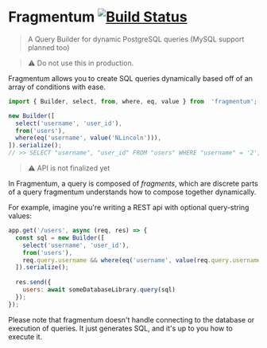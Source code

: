 # Fragmentum [![Build Status](https://travis-ci.org/NLincoln/fragmentum.svg?branch=master)](https://travis-ci.org/NLincoln/fragmentum)
>  A Query Builder for dynamic PostgreSQL queries (MySQL support planned too)

> :warning: Do not use this in production.

Fragmentum allows you to create SQL queries dynamically based off of an array of conditions with ease. 

```js
import { Builder, select, from, where, eq, value } from  'fragmentum';

new Builder([
  select('username', 'user_id'),
  from('users'),
  where(eq('username', value('NLincoln'))),
]).serialize();
// >> SELECT "username", "user_id" FROM "users" WHERE "username" = '2';
```

> :warning: API is not finalized yet

In Fragmentum, a query is composed of _fragments_, which are discrete parts of a query fragmentum understands
how to compose together dynamically.

For example, imagine you're writing a REST api with optional query-string values:

```js
app.get('/users', async (req, res) => {
  const sql = new Builder([
    select('username', 'user_id'),
    from('users'),
    req.query.username && where(eq('username', value(req.query.username))),
  ]).serialize();
  
  res.send({
    users: await someDatabaseLibrary.query(sql)
  });
});
```

Please note that fragmentum doesn't handle connecting to the database or execution of queries. It just generates SQL, and 
it's up to you how to execute it.

